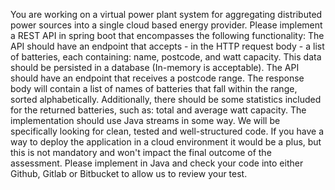 You are working on a virtual power plant system for aggregating distributed power sources into a single cloud based energy provider. Please implement a REST API in spring boot that encompasses the following functionality:
The API should have an endpoint that accepts - in the HTTP request body - a list of batteries, each containing: name, postcode, and watt capacity. This data should be persisted in a database (In-memory is acceptable).
The API should have an endpoint that receives a postcode range. The response body will contain a list of names of batteries that fall within the range, sorted alphabetically. Additionally, there should be some statistics included for the returned batteries, such as: total and average watt capacity.
The implementation should use Java streams in some way.
We will be specifically looking for clean, tested and well-structured code.
If you have a way to deploy the application in a cloud environment it would be a plus, but this is not mandatory and won't impact the final outcome of the assessment.
Please implement in Java and check your code into either Github, Gitlab or Bitbucket to allow us to review your test.
